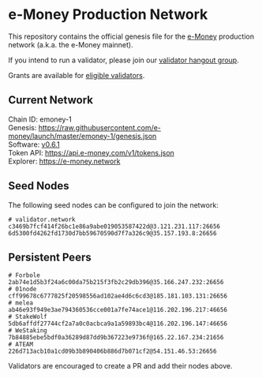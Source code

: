 # e-Money Production Network

This repository contains the official genesis file for the [e-Money](https://e-money.com) production network (a.k.a. the e-Money mainnet).

If you intend to run a validator, please join our [validator hangout group](https://t.me/joinchat/HBB5elfpWv8rADBFhhjbtg).

Grants are available for [eligible validators](https://github.com/e-money/grants/).

## Current Network

Chain ID: emoney-1  
Genesis:  https://raw.githubusercontent.com/e-money/launch/master/emoney-1/genesis.json  
Software: [v0.6.1](https://github.com/e-money/em-ledger/releases/tag/v0.6.1)  
Token API: https://api.e-money.com/v1/tokens.json  
Explorer: https://e-money.network  

## Seed Nodes

The following seed nodes can be configured to join the network:

```
# validator.network
c3469b7fcf414f26bc1e86a9abe019053587422d@3.121.231.117:26656
6d5300fd4262fd1730d7bb59670590d7f7a326c9@35.157.193.8:26656
```

## Persistent Peers

```
# Forbole
2ab74e1d5b3f24a6c00da75b215f3fb2c29db396@35.166.247.232:26656
# 01node
cff99678c6777825f20598556ad102ae4d6c6cd3@185.181.103.131:26656
# melea
ab46e93f949e3ae794360536cce001a7fe74ace1@116.202.196.217:46656
# StakeWolf
5db6affdf27744cf2a7a0c0acbca9a1a59893bc4@116.202.196.147:46656
# WeStaking
7b84885ebe5bdf0a36289d87dd9b367223e9736f@165.22.167.234:21656
# ATEAM
226d713acb10a1cd09b3b890406b886d7b071cf2@54.151.46.53:26656
```

Validators are encouraged to create a PR and add their nodes above.
